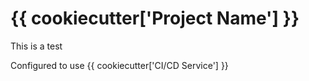 <!--
 Copyright (c) 2022 Microsoft

 This software is released under the MIT License.
 https://opensource.org/licenses/MIT
-->

# {{ cookiecutter['Project Name'] }}

This is a test 

Configured to use {{ cookiecutter['CI/CD Service'] }}